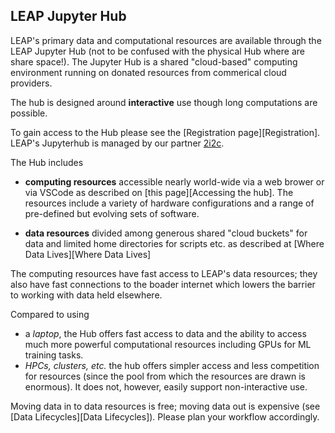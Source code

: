 ## LEAP Jupyter Hub

LEAP's primary data and computational resources are available through the LEAP Jupyter Hub (not to be confused with the physical Hub where are share space!). The Jupyter Hub is a shared "cloud-based" computing environment running on donated resources from commerical cloud providers.

The hub is designed around **interactive** use though long computations are possible.

To gain access to the Hub please see the [Registration page][Registration]. LEAP's Jupyterhub is managed by our partner [2i2c](https://2i2c.org).

The Hub includes

- **computing resources** accessible nearly world-wide via a web brower or via VSCode as described on [this page][Accessing the hub]. The resources include a variety of hardware configurations and a range of pre-defined but evolving sets of software.

- **data resources** divided among generous shared "cloud buckets" for data and limited home directories for scripts etc. as described at [Where Data Lives][Where Data Lives]

The computing resources have fast access to LEAP's data resources; they also have fast connections to the boader internet which lowers the barrier to working with data held elsewhere.

Compared to using

- a *laptop*, the Hub offers fast access to data and the ability to access much more powerful computational resources including GPUs for ML training tasks.
- *HPCs, clusters, etc.* the hub offers simpler access and less competition for resources (since the pool from which the resources are drawn is enormous). It does not, however, easily support non-interactive use.

Moving data in to data resources is free; moving data out is expensive (see [Data Lifecycles][Data Lifecycles]). Please plan your workflow accordingly.
